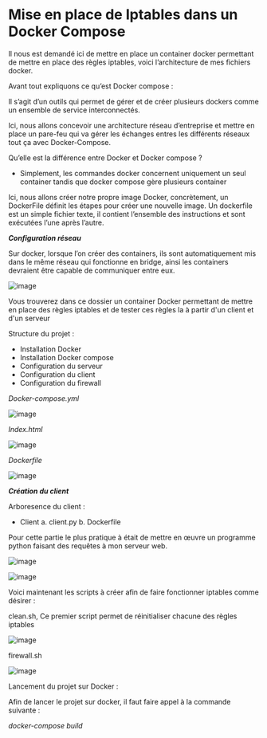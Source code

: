 # Mise en place de Iptables dans un Docker Compose 


Il nous est demandé ici de mettre en place un container docker permettant de mettre en place des règles iptables, voici l’architecture de mes fichiers docker.

Avant tout expliquons ce qu’est Docker compose : 

Il s’agit d’un outils qui permet de gérer et de créer plusieurs dockers comme un ensemble de service interconnectés.

Ici, nous allons concevoir une architecture réseau d’entreprise et mettre en place un pare-feu qui va gérer les échanges entres les différents réseaux tout ça avec Docker-Compose.

Qu’elle est la différence entre Docker et Docker compose ?

- Simplement, les commandes docker concernent uniquement un seul container tandis que docker compose gère plusieurs container

Ici, nous allons créer notre propre image Docker, concrètement, un DockerFile définit les étapes pour créer une nouvelle image. Un dockerfile est un simple fichier texte, il contient l’ensemble des instructions et sont exécutées l’une après l’autre.


**_Configuration réseau_**

Sur docker, lorsque l’on créer des containers, ils sont automatiquement mis dans le même réseau qui fonctionne en bridge, ainsi les containers devraient être capable de communiquer entre eux.

![image](https://user-images.githubusercontent.com/82390826/169716906-2f9242ce-5a95-440a-b45c-631fa86a98c1.png)


Vous trouverez dans ce dossier un container Docker permettant de mettre en place des règles iptables et de tester ces règles la à partir d'un client et d'un serveur

Structure du projet :

- Installation Docker
- Installation Docker compose
- Configuration du serveur
- Configuration du client
- Configuration du firewall

_Docker-compose.yml_

![image](https://user-images.githubusercontent.com/82390826/169716135-ae5363ab-e80a-460b-b1c6-fc1043bc71a4.png)


_Index.html_

![image](https://user-images.githubusercontent.com/82390826/169716169-67af176e-df78-4ec2-ad74-6a2a60850a35.png)

_Dockerfile_

![image](https://user-images.githubusercontent.com/82390826/169716259-815f7765-ffa7-466c-a294-3ee63592f329.png)


**_Création du client_**

Arboresence du client : 

  - Client
      a. client.py
      b. Dockerfile
      
  Pour cette partie le plus pratique à était de mettre en œuvre un programme python faisant des requêtes à mon serveur web.
  
![image](https://user-images.githubusercontent.com/82390826/169716460-a5724ee1-8b87-4d9e-ae2a-846a3adbc962.png)


![image](https://user-images.githubusercontent.com/82390826/169716508-3a4c6ffc-f67a-4c71-9eae-f42c495bac6c.png)

Voici maintenant les scripts à créer afin de faire fonctionner iptables comme désirer : 

clean.sh, Ce premier script permet de réinitialiser chacune des règles iptables

![image](https://user-images.githubusercontent.com/82390826/169716819-4892faf5-34de-4574-b9a0-598a07c656f0.png)


firewall.sh

![image](https://user-images.githubusercontent.com/82390826/169717025-0ab75763-152e-4c7f-bb4f-6e6fb08f75ef.png)


Lancement du projet sur Docker :

Afin de lancer le projet sur docker, il faut faire appel à la commande suivante :

_docker-compose build_

      
